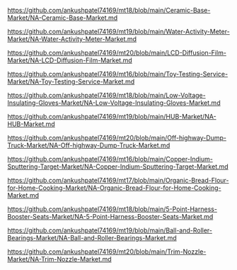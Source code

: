 <p><a href="https://github.com/ankushpatel74169/mt18/blob/main/Ceramic-Base-Market/NA-Ceramic-Base-Market.md">https://github.com/ankushpatel74169/mt18/blob/main/Ceramic-Base-Market/NA-Ceramic-Base-Market.md</a></p><p><a href="https://github.com/ankushpatel74169/mt19/blob/main/Water-Activity-Meter-Market/NA-Water-Activity-Meter-Market.md">https://github.com/ankushpatel74169/mt19/blob/main/Water-Activity-Meter-Market/NA-Water-Activity-Meter-Market.md</a></p><p><a href="https://github.com/ankushpatel74169/mt20/blob/main/LCD-Diffusion-Film-Market/NA-LCD-Diffusion-Film-Market.md">https://github.com/ankushpatel74169/mt20/blob/main/LCD-Diffusion-Film-Market/NA-LCD-Diffusion-Film-Market.md</a></p><p><a href="https://github.com/ankushpatel74169/mt16/blob/main/Toy-Testing-Service-Market/NA-Toy-Testing-Service-Market.md">https://github.com/ankushpatel74169/mt16/blob/main/Toy-Testing-Service-Market/NA-Toy-Testing-Service-Market.md</a></p><p><a href="https://github.com/ankushpatel74169/mt18/blob/main/Low-Voltage-Insulating-Gloves-Market/NA-Low-Voltage-Insulating-Gloves-Market.md">https://github.com/ankushpatel74169/mt18/blob/main/Low-Voltage-Insulating-Gloves-Market/NA-Low-Voltage-Insulating-Gloves-Market.md</a></p><p><a href="https://github.com/ankushpatel74169/mt19/blob/main/HUB-Market/NA-HUB-Market.md">https://github.com/ankushpatel74169/mt19/blob/main/HUB-Market/NA-HUB-Market.md</a></p><p><a href="https://github.com/ankushpatel74169/mt20/blob/main/Off-highway-Dump-Truck-Market/NA-Off-highway-Dump-Truck-Market.md">https://github.com/ankushpatel74169/mt20/blob/main/Off-highway-Dump-Truck-Market/NA-Off-highway-Dump-Truck-Market.md</a></p><p><a href="https://github.com/ankushpatel74169/mt16/blob/main/Copper-Indium-Sputtering-Target-Market/NA-Copper-Indium-Sputtering-Target-Market.md">https://github.com/ankushpatel74169/mt16/blob/main/Copper-Indium-Sputtering-Target-Market/NA-Copper-Indium-Sputtering-Target-Market.md</a></p><p><a href="https://github.com/ankushpatel74169/mt17/blob/main/Organic-Bread-Flour-for-Home-Cooking-Market/NA-Organic-Bread-Flour-for-Home-Cooking-Market.md">https://github.com/ankushpatel74169/mt17/blob/main/Organic-Bread-Flour-for-Home-Cooking-Market/NA-Organic-Bread-Flour-for-Home-Cooking-Market.md</a></p><p><a href="https://github.com/ankushpatel74169/mt18/blob/main/5-Point-Harness-Booster-Seats-Market/NA-5-Point-Harness-Booster-Seats-Market.md">https://github.com/ankushpatel74169/mt18/blob/main/5-Point-Harness-Booster-Seats-Market/NA-5-Point-Harness-Booster-Seats-Market.md</a></p><p><a href="https://github.com/ankushpatel74169/mt19/blob/main/Ball-and-Roller-Bearings-Market/NA-Ball-and-Roller-Bearings-Market.md">https://github.com/ankushpatel74169/mt19/blob/main/Ball-and-Roller-Bearings-Market/NA-Ball-and-Roller-Bearings-Market.md</a></p><p><a href="https://github.com/ankushpatel74169/mt20/blob/main/Trim-Nozzle-Market/NA-Trim-Nozzle-Market.md">https://github.com/ankushpatel74169/mt20/blob/main/Trim-Nozzle-Market/NA-Trim-Nozzle-Market.md</a></p>
